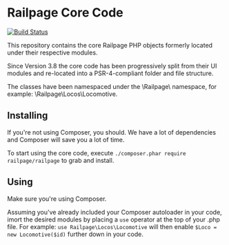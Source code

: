 # Railpage Core Code

[![Build Status](https://travis-ci.org/railpage/railpagecore.svg?branch=master)](https://travis-ci.org/railpage/railpagecore)

This repository contains the core Railpage PHP objects formerly located under their respective modules. 

Since Version 3.8 the core code has been progressively split from their UI modules and re-located into a PSR-4-compliant folder and file structure. 

The classes have been namespaced under the \Railpage\ namespace, for example: \Railpage\Locos\Locomotive. 

## Installing

If you're not using Composer, you should. We have a lot of dependencies and Composer will save you a lot of time. 

To start using the core code, execute `./composer.phar require railpage/railpage` to grab and install. 

## Using

Make sure you're using Composer. 

Assuming you've already included your Composer autoloader in your code, imort the desired modules by placing a `use` operator at the top of your .php file. For example: `use Railpage\Locos\Locomotive` will then enable `$Loco = new Locomotive($id)` further down in your code. 
